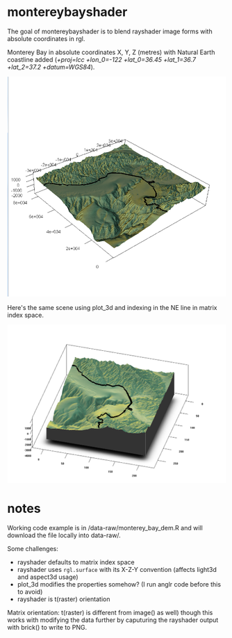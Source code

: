 
<!-- README.md is generated from README.Rmd. Please edit that file -->
montereybayshader
=================

The goal of montereybayshader is to blend rayshader image forms with absolute coordinates in rgl.

Monterey Bay in absolute coordinates X, Y, Z (metres) with Natural Earth coastline added (*+proj=lcc +lon\_0=-122 +lat\_0=36.45 +lat\_1=36.7 +lat\_2=37.2 +datum=WGS84*).

![Monterey](data-raw/montereybay_abscoords_LCC.png)

Here's the same scene using plot\_3d and indexing in the NE line in matrix index space.

![Monterey](data-raw/montereybay_relative_coords.png)

notes
=====

Working code example is in /data-raw/monterey\_bay\_dem.R and will download the file locally into data-raw/.

Some challenges:

-   rayshader defaults to matrix index space
-   rayshader uses `rgl.surface` with its X-Z-Y convention (affects light3d and aspect3d usage)
-   plot\_3d modifies the properties somehow? (I run anglr code before this to avoid)
-   rayshader is t(raster) orientation

Matrix orientation: t(raster) is different from image() as well) though this works with modifying the data further by caputuring the rayshader output with brick() to write to PNG.
